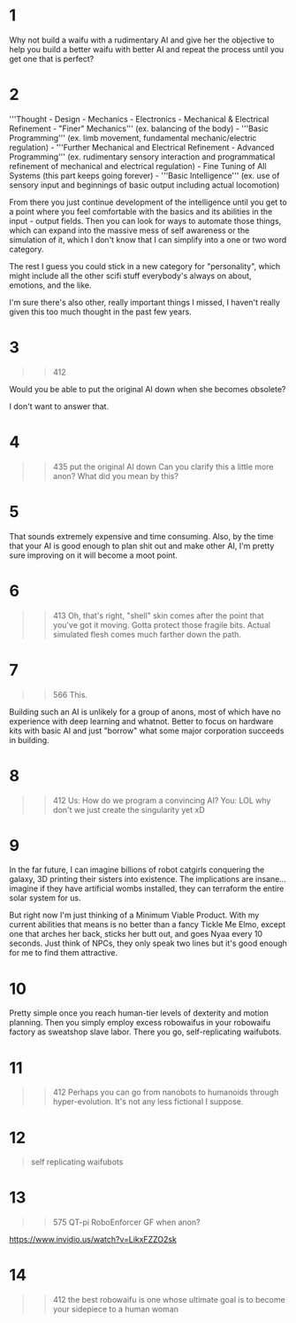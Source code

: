 # 1
Why not build a waifu with a rudimentary AI and give her the objective to help you build a better waifu with better AI and repeat the process until you get one that is perfect?

# 2
'''Thought - Design - Mechanics - Electronics - Mechanical & Electrical Refinement - "Finer" Mechanics''' (ex. balancing of the body) - '''Basic Programming''' (ex. limb movement, fundamental mechanic/electric regulation) - '''Further Mechanical and Electrical Refinement - Advanced Programming''' (ex. rudimentary sensory interaction and programmatical refinement of mechanical and electrical regulation) - Fine Tuning of All Systems (this part keeps going forever) - '''Basic Intelligence''' (ex. use of sensory input and beginnings of basic output including actual locomotion)

From there you just continue development of the intelligence until you get to a point where you feel comfortable with the basics and its abilities in the input - output fields. Then you can look for ways to automate those things, which can expand into the massive mess of self awareness or the simulation of it, which I don't know that I can simplify into a one or two word category.

The rest I guess you could stick in a new category for "personality", which might include all the other scifi stuff everybody's always on about, emotions, and the like.

I'm sure there's also other, really important things I missed, I haven't really given this too much thought in the past few years.

# 3
>>412

Would you be able to put the original AI down when she becomes obsolete?

I don't want to answer that.

# 4
>>435
>put the original AI down
Can you clarify this a little more anon? What did you mean by this?

# 5
That sounds extremely expensive and time consuming.
Also, by the time that your AI is good enough to plan shit out and make other AI, I'm pretty sure improving on it will become a moot point.

# 6
>>413
Oh, that's right, "shell" skin comes after the point that you've got it moving. Gotta protect those fragile bits. Actual simulated flesh comes much farther down the path.

# 7
>>566
This.

Building such an AI is unlikely for a group of anons, most of which have no experience with deep learning and whatnot. Better to focus on hardware kits with basic AI and just "borrow" what some major corporation succeeds in building.

# 8
>>412
Us: How do we program a convincing AI?
You: LOL why don't we just create the singularity yet xD

# 9
In the far future, I can imagine billions of robot catgirls conquering the galaxy, 3D printing their sisters into existence.  The implications are insane… imagine if they have artificial wombs installed, they can terraform the entire solar system for us.

But right now I'm just thinking of a Minimum Viable Product.  With my current abilities that means is no better than a fancy Tickle Me Elmo, except one that arches her back, sticks her butt out, and goes Nyaa every 10 seconds.  Just think of NPCs, they only speak two lines but it's good enough for me to find them attractive.

# 10
Pretty simple once you reach human-tier levels of dexterity and motion planning. Then you simply employ excess robowaifus in your robowaifu factory as sweatshop slave labor. There you go, self-replicating waifubots.

# 11
>>412
Perhaps you can go from nanobots to humanoids through hyper-evolution. It's not any less fictional I suppose.

# 12
>self replicating waifubots

# 13
>>575
QT-pi RoboEnforcer GF when anon?

https://www.invidio.us/watch?v=LikxFZZO2sk

# 14
>>412
the best robowaifu is one whose ultimate goal is to become your sidepiece to a human woman

